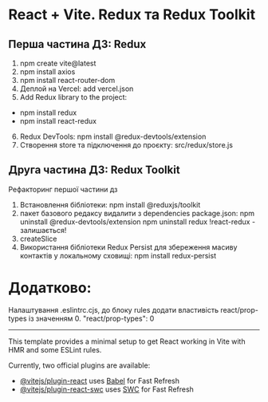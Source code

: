 # React + Vite. Redux та Redux Toolkit

## Перша частина ДЗ: Redux

1. npm create vite@latest
2. npm install axios
3. npm install react-router-dom
4. Деплой на Vercel: add vercel.json
5. Add Redux library to the project:

- npm install redux
- npm install react-redux

6. Redux DevTools: npm install @redux-devtools/extension
7. Створення store та підключення до проєкту: src/redux/store.js

<!-- ## Мінуси використання чистого Redux:

-зромісткість
-іммутабельний спосіб зміни даних -->

## Друга частина ДЗ: Redux Toolkit

Рефакторинг першої частини дз

1. Встановлення бібліотеки: npm install @reduxjs/toolkit
2. пакет базового редаксу видалити з dependencies package.json:
   npm uninstall @redux-devtools/extension
   npm uninstall redux
   !react-redux - залишається!
3. createSlice
4. Використання бібліотеки Redux Persist для збереження масиву контактів у локальному сховищі: npm install redux-persist

# Додатково:

Налаштування .eslintrc.cjs, до блоку rules додати властивість react/prop-types із значенням 0.
"react/prop-types": 0

---

<!-- # Алгоритм встановлення і роботи з редаксом.

1. Встановити бібліотеки redux and redux-toolkit
2. Створити store та підключити його до <Provider>...</Provider>
3. Створили базовий редьюсер та продумали його початковий стан (INITIAL_STATE).
4. Підписалися на дані з стору прямо в компоненті за допомогою (useSelector).
5. Продумали, як буде виглядати наш об'єкт інструкції(action) та що йому потрібно.
6. Отримали функцію dispatch за допомогою (useDispatch).
7. Надіслали об'єкт інструкції dispatch(action).
8. Прописали логіку опрацювання цієї інструкції в редьюсері.

store - це місце, де будуть зберігатися та опрауюватися дані (One source of truth).

dispatch - це функція, яка відправляє команду(action) в редьюсер.

action - це об'єкт, який має як мінімум містити поле type, може містити ще якусь
корисну інфомрацію в полі payload (об'єкт інстукції).

reducer - це чистя функція, яка приймає в себе state, action та повертає змінений, або не змінений state. -->

<!-- test password: dfgghghg -->

This template provides a minimal setup to get React working in Vite with HMR and some ESLint rules.

Currently, two official plugins are available:

- [@vitejs/plugin-react](https://github.com/vitejs/vite-plugin-react/blob/main/packages/plugin-react/README.md) uses [Babel](https://babeljs.io/) for Fast Refresh
- [@vitejs/plugin-react-swc](https://github.com/vitejs/vite-plugin-react-swc) uses [SWC](https://swc.rs/) for Fast Refresh
